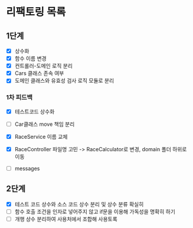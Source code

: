 # 리팩토링 목록

## 1단계

- [x] 상수화
- [x] 함수 이름 변경
- [x] 컨트롤러-도메인 로직 분리
- [x] Cars 클래스 존속 여부
- [x] 도메인 클래스와 유효성 검사 로직 모듈로 분리

### 1차 피드백
- [x] 테스트코드 상수화
- [ ] Car클래스 move 책임 분리
- [x] RaceService 이름 교체
- [x] RaceController 파일명 고민 -> RaceCalculator로 변경, domain 폴더 하위로 이동
- [ ] messages 


## 2단계
- [x] 테스트 코드 상수와 소스 코드 상수 분리 및 상수 분류 확실히
- [ ] 함수 호출 조건을 인자로 넣어주지 않고 if문을 이용해 가독성을 명확히 하기
- [ ] 개행 상수 분리하여 사용처에서 조합해 사용토록
